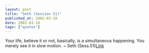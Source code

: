 ```yaml
---
layout: post
title: "Seth (Session 51)"
published_at: 2002-03-18
date: 2002-03-18
tags: ["quotes"]
---
```


Your life, believe it or not, basically, is a simultaneous happening. You merely see it in slow motion. ~ Seth (Sess.51)[Link]()  